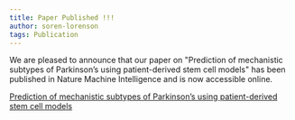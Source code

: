 ```yaml
---
title: Paper Published !!!
author: soren-lorenson
tags: Publication
---
```


We are pleased to announce that our paper on "Prediction of mechanistic subtypes of Parkinson’s using patient-derived stem cell models" has been published in Nature Machine Intelligence and is now accessible online.

<a href="https://www.nature.com/articles/s42256-023-00702-9#article-info">Prediction of mechanistic subtypes of Parkinson’s using patient-derived stem cell models</a>
